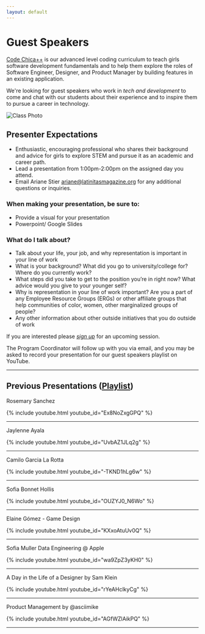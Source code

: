 ```yaml
---
layout: default
---
```


# Guest Speakers

[Code Chica++](/) is our advanced level coding curriculum to teach girls
software development fundamentals and to help them explore the roles of
Software Engineer, Designer, and Product Manager by building features in an
existing application.

We're looking for guest speakers who work in *tech and development* to come and
chat with our students about their experience and to inspire them to pursue a
career in technology.

![Class Photo](/assets/images/class-photo.png)

## Presenter Expectations

- Enthusiastic, encouraging professional who shares their background and advice for girls to explore STEM and pursue it as an academic and career path. 
- Lead a presentation from 1:00pm-2:00pm on the assigned day you attend.
- Email Ariane Stier [ariane@latinitasmagazine.org](ariane@latinitasmagazine.org) for any additional questions or inquiries. 

### When making your presentation, be sure to:

- Provide a visual for your presentation
- Powerpoint/ Google Slides

### What do I talk about?

- Talk about your life, your job, and why representation is important in your line of work
- What is your background? What did you go to university/college for? Where do you currently work?
- What steps did you take to get to the position you’re in right now? What advice would you give to your younger self?
- Why is representation in your line of work important? Are you a part of any Employee Resource Groups (ERGs) or other affiliate groups that help communities of color, women, other marginalized groups of people?
- Any other information about other outside initiatives that you do outside of work

If you are interested please *[sign up][signup]* for an upcoming session.

The Program Coordinator will follow up with you via email, and you may be asked to record your presentation for our guest speakers playlist on YouTube. 
<hr />

## Previous Presentations ([Playlist][playlist])

Rosemary Sanchez

{% include youtube.html youtube_id="Ex8NoZxgGPQ" %}
<hr />

Jaylenne Ayala

{% include youtube.html youtube_id="UvbAZ1JLq2g" %}
<hr />

Camilo Garcia La Rotta

{% include youtube.html youtube_id="-TKND1hLg6w" %}
<hr />

Sofia Bonnet Hollis

{% include youtube.html youtube_id="OUZYJ0_N6Wo" %}
<hr />

Elaine Gómez - Game Design

{% include youtube.html youtube_id="KXxoAtuUv0Q" %}
<hr />

Sofia Muller Data Engineering @ Apple

{% include youtube.html youtube_id="wa9ZpZ3yKH0" %}
<hr />

A Day in the Life of a Designer by Sam Klein

{% include youtube.html youtube_id="rYeAHclkyCg" %}
<hr />

Product Management by @asciimike

{% include youtube.html youtube_id="AGfWZlAikPQ" %}
<hr />

[playlist]: https://www.youtube.com/playlist?list=PLaZatV79bZCS-wI_VZXN34cMLZ57Ym8Tq
[signup]: https://forms.gle/DKDjeURdhedeC3ov6
